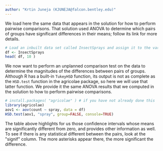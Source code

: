 ```yaml
---
author: "Krtin Juneja (KJUNEJA@falcon.bentley.edu)"
---
```


We load here the same data that appears in the solution for how to perform
pairwise comparisons. That solution used ANOVA to determine which pairs of
groups have significant differences in their means; follow its link for more
details.

```R
# Load an inbuilt data set called InsectSprays and assign it to the variable df
df <- InsectSprays
head( df, 10 )
```

We now want to perform an unplanned comparison test on the data to determine
the magnitudes of the differences between pairs of groups. Although R has a
built-in `TukeyHSD` function, its output is not as complete as the `HSD.test`
function in the agricolae package, so here we will use that latter function.
We provide it the same ANOVA results that we computed in the solution to
how to perform pairwise comparisons.

```R
# install.packages( "agricolae" ) # if you have not already done this
library(agricolae)
aov1 <- aov(count ~ spray, data = df)
HSD.test(aov1, "spray", group=FALSE, console=TRUE)
```

The table above highlights for us those confidence intervals whose means are
significantly different from zero, and provides other information as well.
To see if there is any statistical different between the pairs, look at the
"signif" column. The more asterisks appear there, the more significant the
difference.
